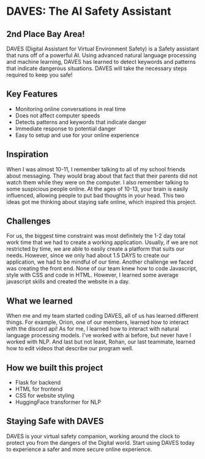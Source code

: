# DAVES: The AI Safety Assistant

## 2nd Place Bay Area!


DAVES (Digital Assistant for Virtual Environment Safety) is a Safety assistant that runs off of a powerful AI. Using advanced natural language processing and machine learning, DAVES has learned to detect keywords and patterns that indicate dangerous situations. DAVES will take the necessary steps required to keep you safe!

## Key Features

* Monitoring online conversations in real time
* Does not affect computer speeds
* Detects patterns and keywords that indicate danger
* Immediate response to potential danger
* Easy to setup and use for your online experience

## Inspiration

When I was almost 10-11, I remember talking to all of my school friends about messaging. They would brag about that fact that their parents did not watch them while they were on the computer. I also remember talking to some suspicious people online. At the ages of 10-13, your brain is easily influenced, allowing people to put bad thoughts in your head. This two ideas got me thinking about staying safe online, which inspired this project.

## Challenges

For us, the biggest time constraint was most definitely the 1-2 day total work time that we had to create a working application. Usually, if we are not restricted by time, we are able to easily create a platform that suits our needs. However, since we only had about 1.5 DAYS to create our application, we had to be mindful of our time. Another challenge we faced was creating the front end. None of our team knew how to code Javascript, style with CSS and code in HTML. However, I learned some average javascript skills and created the website in a day.

## What we learned

When me and my team started coding DAVES, all of us has learned different things. For example, Orion, one of our members, learned how to interact with the discord api! As for me, I learned how to interact with natural language processing models. I've worked with ai before, but never have I worked with NLP. And last but not least, Rohan, our last teammate, learned how to edit videos that describe our program well.

## How we built this project

* Flask for backend
* HTML for frontend
* CSS for website styling
* HuggingFace transformer for NLP

## Staying Safe with DAVES

DAVES is your virtual safety companion, working around the clock to protect you from the dangers of the Digital world. Start using DAVES today to experience a safer and more secure online experience.
